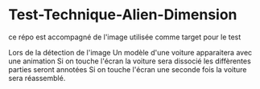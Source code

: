 # Test-Technique-Alien-Dimension

ce répo est accompagné de l'image utilisée comme target pour le test

Lors de la détection de l'image Un modèle d'une voiture apparaitera avec une animation Si on touche l'écran la voiture sera dissocié les diffèrentes parties seront annotées Si on touche l'écran une seconde fois la voiture sera réassemblé.
